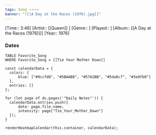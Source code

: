 ```yaml
---
tags: Song ⭐⭐⭐⭐ 
banner: "![[A Day at the Races (1976).jpg]]"
---
```

[Time:: 3:46]
[Artist:: [[Queen]] ]
[Genre:: ]
[Played:: ]
[Album:: [[A Day at the Races (1976)]]]
[Year:: 1976]
### Dates
````dataview
TABLE Favorite_Song
WHERE Favorite_Song = [[Tie Your Mother Down]]
````
  ```dataviewjs
const calendarData = { 
	colors: { 
		blue: ["#9ccfd8", "#5BAAB8", "#57A1BB", "#5da8c7", "#3e8fb0"] 
	}, 
	entries: [] 
}; 

for (let page of dv.pages('"Daily Notes"')) { 
	calendarData.entries.push({ 
		date: page.file.name, 
		intensity: page["Tie_Your_Mother_Down"]
	}); 
} 

renderHeatmapCalendar(this.container, calendarData);
```
